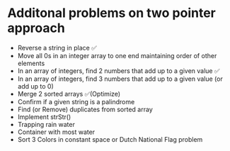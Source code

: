 <h1>Additonal problems on two pointer approach</h1>
<ul>
<li>Reverse a string in place ✅</li>
<li>Move all 0s in an integer array to one end maintaining order of other elements</li>
<li>In an array of integers, find 2 numbers that add up to a given value ✅</li>
<li>In an array of integers, find 3 numbers that add up to a given value (or add up to 0)</li>
<li>Merge 2 sorted arrays ✅(Optimize)</li>
<li>Confirm if a given string is a palindrome</li>
<li>Find (or Remove) duplicates from sorted array</li>
<li>Implement strStr()</li>
<li>Trapping rain water </li>
<li>Container with most water</li>
<li>Sort 3 Colors in constant space or Dutch National Flag problem</li>
</ul>

